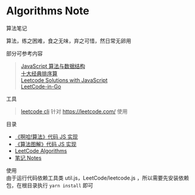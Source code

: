 # Algorithms Note
算法笔记


算法，练之困难，食之无味，弃之可惜，然日常无卵用   

部分可参考内容  
> [JavaScript 算法与数据结构](https://github.com/trekhleb/javascript-algorithms)  
> [十大经典排序算](https://github.com/hustcc/JS-Sorting-Algorithm)    
> [Leetcode Solutions with JavaScript](https://github.com/hanzichi/leetcode)  
> [LeetCode-in-Go](https://github.com/aQuaYi/LeetCode-in-Go)  

工具   
> [leetcode cli](https://github.com/skygragon/leetcode-cli) 针对 https://leetcode.com/ 使用  

目录  
- [《啊哈!算法》代码 JS 实现](./Aha-Algorithms)  
- [《算法图解》代码 JS 实现](./Grokking-Algorithms)  
- [ LeetCode Algorithms ](./LeetCode)
- [ 笔记 Notes ](./notes)

使用    
由于运行代码依赖工具类 util.js，LeetCode/leetcode.js ，所以需要先安装依赖包，在根目录执行 `yarn install` 即可

